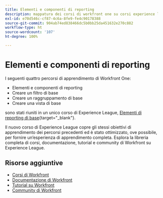 ```yaml
---
title: Elementi e componenti di reporting
description: mappatura dei corsi di workfront one su corsi experience league
exl-id: e70d546c-cf87-4c6a-8fe9-fe4c90178388
source-git-commit: 904ab74ed838466dc5b0bb25da451632e270c882
workflow-type: ht
source-wordcount: '107'
ht-degree: 100%

---
```


# Elementi e componenti di reporting

I seguenti quattro percorsi di apprendimento di Workfront One:

* Elementi e componenti di reporting
* Creare un filtro di base
* Creare un raggruppamento di base
* Creare una vista di base

sono stati riuniti in un unico corso di Experience League, [Elementi di reporting di base](https://experienceleague.adobe.com/?recommended=Workfront-U-1-2022.1.reporting){target="_blank"}.

Il nuovo corso di Experience League copre gli stessi obiettivi di apprendimento dei percorsi precedenti ed è stato ottimizzato, ove possibile, per fornire un’esperienza di apprendimento completa.  Esplora la libreria completa di corsi, documentazione, tutorial e community di Workfront su Experience League.

## Risorse aggiuntive

* [Corsi di Workfront](https://experienceleague.adobe.com/?lang=it&amp;Solution=Workfront#courses)
* [Documentazione di Workfront](https://experienceleague.adobe.com/docs/workfront.html?lang=it)
* [Tutorial su Workfront](https://experienceleague.adobe.com/docs/workfront-learn/tutorials-workfront/home.html?lang=it)
* [Community di Workfront](https://experienceleaguecommunities.adobe.com/t5/workfront/ct-p/workfront)
